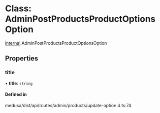 # Class: AdminPostProductsProductOptionsOption

[internal](../modules/internal-20.md).AdminPostProductsProductOptionsOption

## Properties

### title

• **title**: `string`

#### Defined in

medusa/dist/api/routes/admin/products/update-option.d.ts:74
